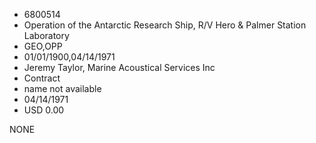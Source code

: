 * 6800514
* Operation of the Antarctic Research Ship, R/V Hero &        Palmer Station Laboratory
* GEO,OPP
* 01/01/1900,04/14/1971
* Jeremy Taylor, Marine Acoustical Services Inc
* Contract
*   name not available
* 04/14/1971
* USD 0.00

NONE